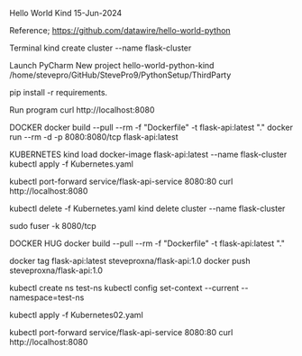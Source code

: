 Hello World Kind
15-Jun-2024

Reference;
https://github.com/datawire/hello-world-python

Terminal
kind create cluster --name flask-cluster


Launch PyCharm
New project
hello-world-python-kind
/home/stevepro/GitHub/StevePro9/PythonSetup/ThirdParty

pip install -r requirements.

Run program
curl http://localhost:8080

DOCKER
docker build --pull --rm -f "Dockerfile" -t flask-api:latest "."
docker run --rm -d -p 8080:8080/tcp flask-api:latest

KUBERNETES
kind load docker-image flask-api:latest --name flask-cluster
kubectl apply -f Kubernetes.yaml

kubectl port-forward service/flask-api-service 8080:80
curl http://localhost:8080

kubectl delete -f Kubernetes.yaml
kind delete cluster --name flask-cluster


sudo fuser -k 8080/tcp


DOCKER HUG
docker build --pull --rm -f "Dockerfile" -t flask-api:latest "."

docker tag flask-api:latest steveproxna/flask-api:1.0
docker push steveproxna/flask-api:1.0

kubectl create ns test-ns
kubectl config set-context --current --namespace=test-ns

kubectl apply -f Kubernetes02.yaml

kubectl port-forward service/flask-api-service 8080:80
curl http://localhost:8080
